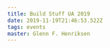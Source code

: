 ```yaml
---
title: Build Stuff UA 2019
date: 2019-11-19T21:46:53.522Z
tags: events
master: Glenn F. Henriksen
---
```


